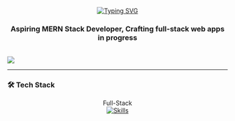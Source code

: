 <p align="center">
  <a href="https://git.io/typing-svg">
    <img src="https://readme-typing-svg.herokuapp.com?font=Fira+Code&size=32&pause=1000&color=9B40F7&width=435&lines=Hey+there%2C+I'm+Ayan!" alt="Typing SVG" />
  </a>
  <br>
  <h3 align="center"><b>Aspiring MERN Stack Developer, Crafting full-stack web apps in progress</b></h3>
  <br>
  <img src="https://komarev.com/ghpvc/?username=Amritasahu04&style=flat-square" />
</p>

---
 
### 🛠 Tech Stack

<p align="center">
  Full-Stack  
  <br>
  <a href="https://skillicons.dev">
    <img src="https://skillicons.dev/icons?i=js,figma,html,css,express,nodejs,mongodb,react" alt="Skills" />
  </a>
</p>




